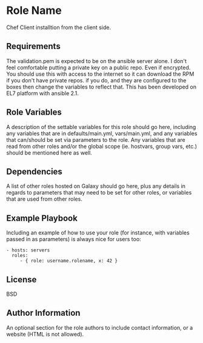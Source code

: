 Role Name
=========

Chef Client installtion from the client side.

Requirements
------------

The validation.pem is expected to be on the ansible server alone. I don't feel comfortable putting a private key on a public repo. Even if encrypted.
You should use this with access to the internet so it can download the RPM if you don't have private repos. if you do, and they are configured to the boxes then change the variables to reflect that. This has been developed on EL7 platform with ansible 2.1.

Role Variables
--------------

A description of the settable variables for this role should go here, including any variables that are in defaults/main.yml, vars/main.yml, and any variables that can/should be set via parameters to the role. Any variables that are read from other roles and/or the global scope (ie. hostvars, group vars, etc.) should be mentioned here as well.



Dependencies
------------

A list of other roles hosted on Galaxy should go here, plus any details in regards to parameters that may need to be set for other roles, or variables that are used from other roles.

Example Playbook
----------------

Including an example of how to use your role (for instance, with variables passed in as parameters) is always nice for users too:

    - hosts: servers
      roles:
         - { role: username.rolename, x: 42 }

License
-------

BSD

Author Information
------------------

An optional section for the role authors to include contact information, or a website (HTML is not allowed).
